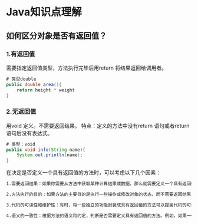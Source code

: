 # Java知识点理解


## 如何区分对象是否有返回值？

### 1.有返回值

需要指定返回值类型，方法执行完毕后用return 将结果返回给调用者。

```java
# 类型double
public double area(){
	return height * weight
}
```

### 2.无返回值

用void 定义。不需要返回结果。
特点：定义的方法中没有return 语句或者return 语句后没有表达式。

```java
# 类型：void
public void info(String name){
	System.out.println(name);
}
```

在决定是否定义一个具有返回值的方法时，可以考虑以下几个因素：

```sh
1.需要返回结果：如果你需要从方法中获取某种计算结果或数据，那么就需要定义一个具有返回值的方法。返回值可以是基本类型（如int、double等）或引用类型（如对象、数组等）。

2.方法执行的目的：如果方法的主要目的是执行一些操作或修改对象的状态，而不需要返回结果，那么可以定义一个无返回值的方法（返回类型为void）。

3.代码的可读性和维护性：有时，将一些独立的功能封装成具有返回值的方法可以提高代码的可读性和维护性。通过方法名和返回值类型，可以更清晰地表达方法的意图，并且可以在多个地方重复使用该方法。

4.语义的一致性：根据方法的语义和约定，判断是否需要定义具有返回值的方法。例如，如果一个方法的名称以"get"开头，那么它通常会返回某个属性的值。
```


